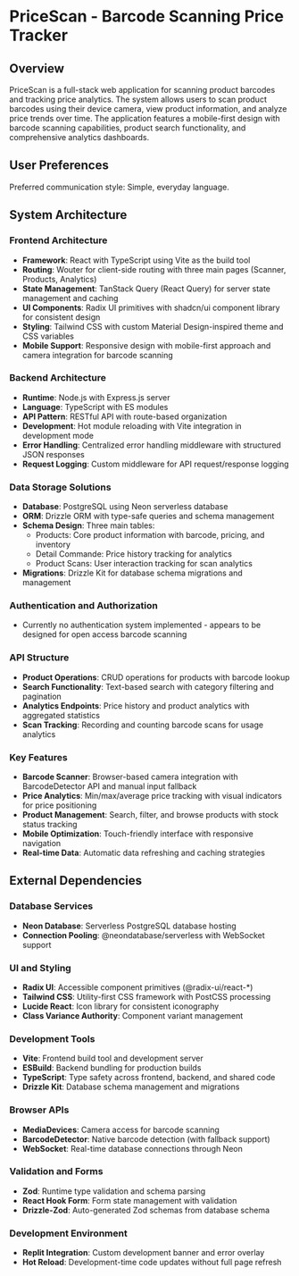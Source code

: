 # PriceScan - Barcode Scanning Price Tracker

## Overview

PriceScan is a full-stack web application for scanning product barcodes and tracking price analytics. The system allows users to scan product barcodes using their device camera, view product information, and analyze price trends over time. The application features a mobile-first design with barcode scanning capabilities, product search functionality, and comprehensive analytics dashboards.

## User Preferences

Preferred communication style: Simple, everyday language.

## System Architecture

### Frontend Architecture
- **Framework**: React with TypeScript using Vite as the build tool
- **Routing**: Wouter for client-side routing with three main pages (Scanner, Products, Analytics)
- **State Management**: TanStack Query (React Query) for server state management and caching
- **UI Components**: Radix UI primitives with shadcn/ui component library for consistent design
- **Styling**: Tailwind CSS with custom Material Design-inspired theme and CSS variables
- **Mobile Support**: Responsive design with mobile-first approach and camera integration for barcode scanning

### Backend Architecture
- **Runtime**: Node.js with Express.js server
- **Language**: TypeScript with ES modules
- **API Pattern**: RESTful API with route-based organization
- **Development**: Hot module reloading with Vite integration in development mode
- **Error Handling**: Centralized error handling middleware with structured JSON responses
- **Request Logging**: Custom middleware for API request/response logging

### Data Storage Solutions
- **Database**: PostgreSQL using Neon serverless database
- **ORM**: Drizzle ORM with type-safe queries and schema management
- **Schema Design**: Three main tables:
  - Products: Core product information with barcode, pricing, and inventory
  - Detail Commande: Price history tracking for analytics
  - Product Scans: User interaction tracking for scan analytics
- **Migrations**: Drizzle Kit for database schema migrations and management

### Authentication and Authorization
- Currently no authentication system implemented - appears to be designed for open access barcode scanning

### API Structure
- **Product Operations**: CRUD operations for products with barcode lookup
- **Search Functionality**: Text-based search with category filtering and pagination
- **Analytics Endpoints**: Price history and product analytics with aggregated statistics
- **Scan Tracking**: Recording and counting barcode scans for usage analytics

### Key Features
- **Barcode Scanner**: Browser-based camera integration with BarcodeDetector API and manual input fallback
- **Price Analytics**: Min/max/average price tracking with visual indicators for price positioning
- **Product Management**: Search, filter, and browse products with stock status tracking
- **Mobile Optimization**: Touch-friendly interface with responsive navigation
- **Real-time Data**: Automatic data refreshing and caching strategies

## External Dependencies

### Database Services
- **Neon Database**: Serverless PostgreSQL database hosting
- **Connection Pooling**: @neondatabase/serverless with WebSocket support

### UI and Styling
- **Radix UI**: Accessible component primitives (@radix-ui/react-*)
- **Tailwind CSS**: Utility-first CSS framework with PostCSS processing
- **Lucide React**: Icon library for consistent iconography
- **Class Variance Authority**: Component variant management

### Development Tools
- **Vite**: Frontend build tool and development server
- **ESBuild**: Backend bundling for production builds
- **TypeScript**: Type safety across frontend, backend, and shared code
- **Drizzle Kit**: Database schema management and migrations

### Browser APIs
- **MediaDevices**: Camera access for barcode scanning
- **BarcodeDetector**: Native barcode detection (with fallback support)
- **WebSocket**: Real-time database connections through Neon

### Validation and Forms
- **Zod**: Runtime type validation and schema parsing
- **React Hook Form**: Form state management with validation
- **Drizzle-Zod**: Auto-generated Zod schemas from database schema

### Development Environment
- **Replit Integration**: Custom development banner and error overlay
- **Hot Reload**: Development-time code updates without full page refresh